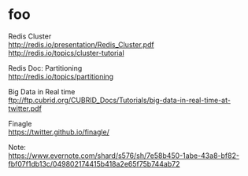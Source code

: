 # foo

Redis Cluster
<br>http://redis.io/presentation/Redis_Cluster.pdf
<br>http://redis.io/topics/cluster-tutorial

Redis Doc: Partitioning
<br>http://redis.io/topics/partitioning

Big Data in Real time
<br>ftp://ftp.cubrid.org/CUBRID_Docs/Tutorials/big-data-in-real-time-at-twitter.pdf

Finagle
<br>https://twitter.github.io/finagle/

Note:<br>
https://www.evernote.com/shard/s576/sh/7e58b450-1abe-43a8-bf82-fbf07f1db13c/049802174415b418a2e65f75b744ab72
